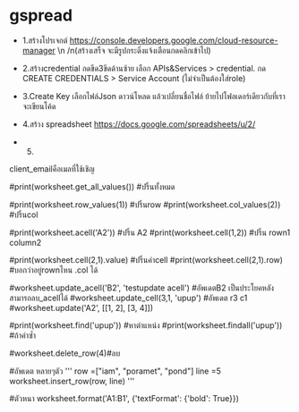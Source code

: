 # gspread

* 1.สร้างโปรเจกต์ https://console.developers.google.com/cloud-resource-manager
 \n /n(สร้างเสร็จ จะมีรูปกระดิ่งแจ้งเตือนกดคลิกเข้าไป)
 
* 2.สร้างcredential กดขีด3ขีดด้านซ้าย เลือก APIs&Services > credential. กด CREATE CREDENTIALS > Service Account (ไม่จำเป็นต้องใส่role) 

* 3.Create Key เลือกไฟล์Json ดาวน์โหลด แล้วเปลี่ยนชื่อไฟล์ ย้ายไปโฟลเดอร์เดียวกับที่เราจะเขียนโค้ด

* 4.สร้าง spreadsheet https://docs.google.com/spreadsheets/u/2/

* 5.


client_emailคือเมลที่ใช้เชิญ

#print(worksheet.get_all_values()) #ปริ้นทั้งหมด

#print(worksheet.row_values(1)) #ปริ้นrow 
#print(worksheet.col_values(2)) #ปริ้นcol

#print(worksheet.acell('A2')) #ปริ้น A2
#print(worksheet.cell(1,2)) #ปริ้น rown1 column2

#print(worksheet.cell(2,1).value) #ปริ้นค่าcell
#print(worksheet.cell(2,1).row) #บอกว่าอยู่rownไหน .col ได้

#worksheet.update_acell('B2', 'testupdate acell') #อัพเดตB2 เป็นประโยคหลัง สามารถลบ_acellได้
#worksheet.update_cell(3,1, 'upup') #อัพเดต r3 c1
#worksheet.update('A2', [[1, 2], [3, 4]])

#print(worksheet.find('upup')) #หาตำแหน่ง
#print(worksheet.findall('upup')) #ถ้าค่าซ้ำ

#worksheet.delete_row(4)#ลบ


#อัพเดต หลายๆตัว
'''
row =["iam", "poramet", "pond"]
line =5
worksheet.insert_row(row, line)
'''

#ตัวหนา
worksheet.format('A1:B1', {'textFormat': {'bold': True}})

